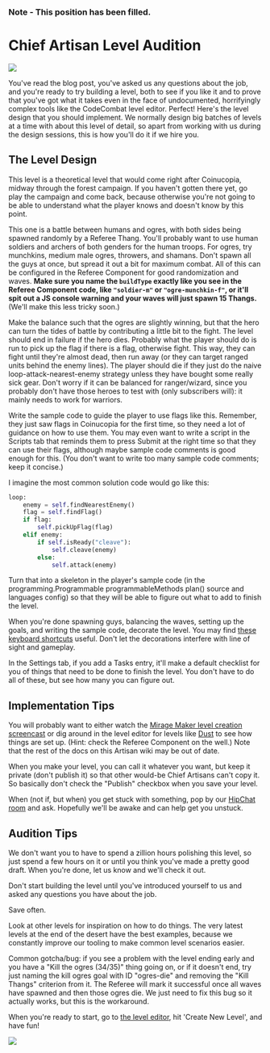 ### Note - This position has been filled.

# Chief Artisan Level Audition

![](https://dl.dropboxusercontent.com/u/138899/GitHub%20Wikis/recruiting_banner.png)

You've read the blog post, you've asked us any questions about the job, and you're ready to try building a level, both to see if you like it and to prove that you've got what it takes even in the face of undocumented, horrifyingly complex tools like the CodeCombat level editor. Perfect! Here's the level design that you should implement. We normally design big batches of levels at a time with about this level of detail, so apart from working with us during the design sessions, this is how you'll do it if we hire you.

## The Level Design

This level is a theoretical level that would come right after Coinucopia, midway through the forest campaign. If you haven't gotten there yet, go play the campaign and come back, because otherwise you're not going to be able to understand what the player knows and doesn't know by this point. 

This one is a battle between humans and ogres, with both sides being spawned randomly by a Referee Thang. You'll probably want to use human soldiers and archers of both genders for the human troops. For ogres, try munchkins, medium male ogres, throwers, and shamans. Don't spawn all the guys at once, but spread it out a bit for maximum combat. All of this can be configured in the Referee Component for good randomization and waves. **Make sure you name the `buildType` exactly like you see in the Referee Component code, like `"soldier-m"` or `"ogre-munchkin-f"`, or it'll spit out a JS console warning and your waves will just spawn 15 Thangs.** (We'll make this less tricky soon.)

Make the balance such that the ogres are slightly winning, but that the hero can turn the tides of battle by contributing a little bit to the fight. The level should end in failure if the hero dies. Probably what the player should do is run to pick up the flag if there is a flag, otherwise fight. This way, they can fight until they're almost dead, then run away (or they can target ranged units behind the enemy lines). The player should die if they just do the naive loop-attack-nearest-enemy strategy unless they have bought some really sick gear. Don't worry if it can be balanced for ranger/wizard, since you probably don't have those heroes to test with (only subscribers will): it mainly needs to work for warriors.

Write the sample code to guide the player to use flags like this. Remember, they just saw flags in Coinucopia for the first time, so they need a lot of guidance on how to use them. You may even want to write a script in the Scripts tab that reminds them to press Submit at the right time so that they can use their flags, although maybe sample code comments is good enough for this. (You don't want to write too many sample code comments; keep it concise.)

I imagine the most common solution code would go like this:

```python
loop:
    enemy = self.findNearestEnemy()
    flag = self.findFlag()
    if flag:
        self.pickUpFlag(flag)
    elif enemy:
        if self.isReady("cleave"):
            self.cleave(enemy)
        else:
            self.attack(enemy)
```

Turn that into a skeleton in the player's sample code (in the programming.Programmable programmableMethods plan() source and languages config) so that they will be able to figure out what to add to finish the level.

When you're done spawning guys, balancing the waves, setting up the goals, and writing the sample code, decorate the level. You may find [these keyboard shortcuts](https://github.com/codecombat/codecombat/blob/master/app/views/editor/level/thangs/ThangsTabView.coffee#L57-L76) useful. Don't let the decorations interfere with line of sight and gameplay.

In the Settings tab, if you add a Tasks entry, it'll make a default checklist for you of things that need to be done to finish the level. You don't have to do all of these, but see how many you can figure out.

## Implementation Tips

You will probably want to either watch the [Mirage Maker level creation screencast](https://vimeo.com/codecombat/mirage-maker) or dig around in the level editor for levels like [Dust](http://codecombat.com/editor/level/dust) to see how things are set up. (Hint: check the Referee Component on the well.) Note that the rest of the docs on this Artisan wiki may be out of date.

When you make your level, you can call it whatever you want, but keep it private (don't publish it) so that other would-be Chief Artisans can't copy it. So basically don't check the "Publish" checkbox when you save your level.

When (not if, but when) you get stuck with something, pop by our [HipChat room](http://www.hipchat.com/g3plnOKqa) and ask. Hopefully we'll be awake and can help get you unstuck.

## Audition Tips

We don't want you to have to spend a zillion hours polishing this level, so just spend a few hours on it or until you think you've made a pretty good draft. When you're done, let us know and we'll check it out.

Don't start building the level until you've introduced yourself to us and asked any questions you have about the job.

Save often.

Look at other levels for inspiration on how to do things. The very latest levels at the end of the desert have the best examples, because we constantly improve our tooling to make common level scenarios easier.

Common gotcha/bug: if you see a problem with the level ending early and you have a "Kill the ogres (34/35)" thing going on, or if it doesn't end, try just naming the kill ogres goal with ID "ogres-die" and removing the "Kill Thangs" criterion from it. The Referee will mark it successful once all waves have spawned and then those ogres die. We just need to fix this bug so it actually works, but this is the workaround.

When you're ready to start, go to [the level editor](http://codecombat.com/editor/level), hit 'Create New Level', and have fun!

![](https://dl.dropboxusercontent.com/u/138899/GitHub%20Wikis/artisan_banner.png)